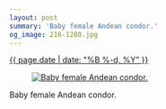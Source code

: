 ```yaml
---
layout: post
summary: 'Baby female Andean condor.'
og_image: 216-1280.jpg
---
```


<div class="post">
 <time>
  <a href="/216">
   {{ page.date | date: "%B %-d, %Y" }}
  </a>
 </time>
 <a href="/216">
  <figure data-taken="11/19/2013">
   <img alt="Baby female Andean condor." sizes="(min-width: 700px) 50vw, calc(100vw - 2rem)" src="{{ site.assets_url }}/216-640.jpg" srcset="{{ site.assets_url }}/216-1280.jpg 1280w, {{ site.assets_url }}/216-960.jpg 960w, {{ site.assets_url }}/216-640.jpg 640w, {{ site.assets_url }}/216-320.jpg 320w"/>
  </figure>
 </a>
 <span>
  Baby female Andean condor.
 </span>
</div>
